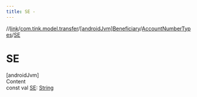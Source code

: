 ```yaml
---
title: SE -
---
```

//[link](../../../index.md)/[com.tink.model.transfer](../../index.md)/[[androidJvm]Beneficiary](../index.md)/[AccountNumberTypes](index.md)/[SE](-s-e.md)



# SE  
[androidJvm]  
Content  
const val [SE](-s-e.md): [String](https://kotlinlang.org/api/latest/jvm/stdlib/kotlin/-string/index.html)  



